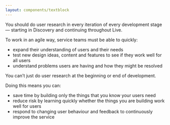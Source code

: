 ```yaml
---
layout: components/textblock
---
```


You should do user research in every iteration of every development stage — starting in Discovery and continuing throughout Live.

To work in an agile way, service teams must be able to quickly:
- expand their understanding of users and their needs
- test new design ideas, content and features to see if they work well for all users
- understand problems users are having and how they might be resolved

You can’t just do user research at the beginning or end of development.

Doing this means you can:
- save time by building only the things that you know your users need
- reduce risk by learning quickly whether the things you are building work well for users
- respond to changing user behaviour and feedback to continuously improve the service
